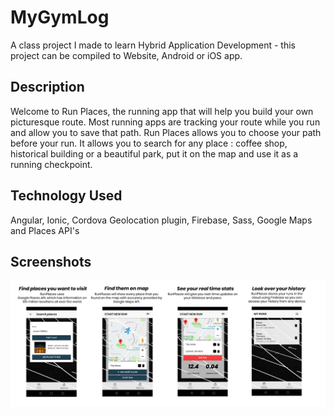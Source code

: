 # MyGymLog
A class project I made to learn Hybrid Application Development - this project can be compiled to Website, Android or iOS app. 

## Description
Welcome to Run Places, the running app that will help you build your own picturesque route. Most running apps are tracking your route while you run and allow you to save that path. Run Places allows you to choose your path before your run. It allows you to search for any place : coffee shop, historical building or a beautiful park, put it on the map and use it as a running checkpoint.

## Technology Used
Angular, Ionic, Cordova Geolocation plugin, Firebase, Sass, Google Maps and Places API's 

## Screenshots
![Screenshots](description.jpg)

